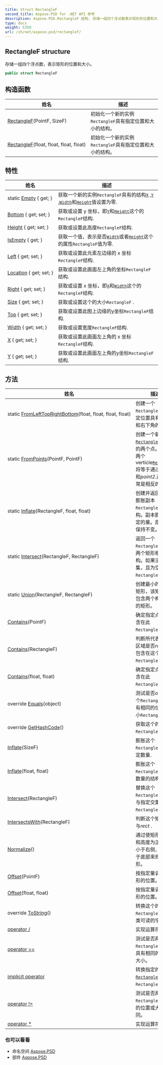 ```yaml
---
title: Struct RectangleF
second_title: Aspose.PSD for .NET API 参考
description: Aspose.PSD.RectangleF 结构. 存储一组四个浮点数表示矩形的位置和大小
type: docs
weight: 5350
url: /zh/net/aspose.psd/rectanglef/
---
```

## RectangleF structure

存储一组四个浮点数，表示矩形的位置和大小。

```csharp
public struct RectangleF
```

## 构造函数

| 姓名 | 描述 |
| --- | --- |
| [RectangleF](rectanglef/#constructor)(PointF, SizeF) | 初始化一个新的实例`RectangleF`具有指定位置和大小的结构。 |
| [RectangleF](rectanglef/#constructor_1)(float, float, float, float) | 初始化一个新的实例`RectangleF`具有指定位置和大小的结构。 |

## 特性

| 姓名 | 描述 |
| --- | --- |
| static [Empty](../../aspose.psd/rectanglef/empty/) { get; } | 获取一个新的实例`RectangleF`具有的结构[`X`](./x/) ,[`Y`](./y/) ,[`Width`](./width/)和[`Height`](./height/)值设置为零. |
| [Bottom](../../aspose.psd/rectanglef/bottom/) { get; set; } | 获取或设置 y 坐标，即[`Y`](./y/)和[`Height`](./height/)这个的`RectangleF`结构. |
| [Height](../../aspose.psd/rectanglef/height/) { get; set; } | 获取或设置此高度`RectangleF`结构. |
| [IsEmpty](../../aspose.psd/rectanglef/isempty/) { get; } | 获取一个值，表示是否[`Width`](./width/)或者[`Height`](./height/)这个的属性`RectangleF`值为零. |
| [Left](../../aspose.psd/rectanglef/left/) { get; set; } | 获取或设置此元素左边缘的 x 坐标`RectangleF`结构. |
| [Location](../../aspose.psd/rectanglef/location/) { get; set; } | 获取或设置此画面左上角的坐标`RectangleF`结构. |
| [Right](../../aspose.psd/rectanglef/right/) { get; set; } | 获取或设置 x 坐标，即[`X`](./x/)和[`Width`](./width/)这个的`RectangleF`结构. |
| [Size](../../aspose.psd/rectanglef/size/) { get; set; } | 获取或设置这个的大小`RectangleF` . |
| [Top](../../aspose.psd/rectanglef/top/) { get; set; } | 获取或设置此图上边缘的y坐标`RectangleF`结构. |
| [Width](../../aspose.psd/rectanglef/width/) { get; set; } | 获取或设置宽度`RectangleF`结构. |
| [X](../../aspose.psd/rectanglef/x/) { get; set; } | 获取或设置此画面左上角的 x 坐标`RectangleF`结构. |
| [Y](../../aspose.psd/rectanglef/y/) { get; set; } | 获取或设置此画面左上角的y坐标`RectangleF`结构. |

## 方法

| 姓名 | 描述 |
| --- | --- |
| static [FromLeftTopRightBottom](../../aspose.psd/rectanglef/fromlefttoprightbottom/)(float, float, float, float) | 创建一个`RectangleF`在指定位置具有左上角和右下角的结构. |
| static [FromPoints](../../aspose.psd/rectanglef/frompoints/)(PointF, PointF) | 创建一个新的[`Rectangle`](../rectangle/)从指定的两个点。创建的两个verticle[`Rectangle`](../rectangle/)将等于通过*point1*和*point2*.这些通常是相反的顶点。 |
| static [Inflate](../../aspose.psd/rectanglef/inflate/)(RectangleF, float, float) | 创建并返回指定的膨胀副本`RectangleF`结构。副本膨胀了指定的量。原始矩形保持不变。 |
| static [Intersect](../../aspose.psd/rectanglef/intersect/)(RectangleF, RectangleF) | 返回一个`RectangleF`表示两个矩形相交的结构。如果没有交集，且为空`RectangleF`返回. |
| static [Union](../../aspose.psd/rectanglef/union/)(RectangleF, RectangleF) | 创建最小的第三个矩形，该矩形可以包含两个构成并集的矩形。 |
| [Contains](../../aspose.psd/rectanglef/contains/#contains)(PointF) | 确定指定点是否包含在此`RectangleF`结构. |
| [Contains](../../aspose.psd/rectanglef/contains/#contains_1)(RectangleF) | 判断所代表的矩形区域是否*rect*完全包含在这个`RectangleF`结构. |
| [Contains](../../aspose.psd/rectanglef/contains/#contains_2)(float, float) | 确定指定点是否包含在此`RectangleF`结构. |
| override [Equals](../../aspose.psd/rectanglef/equals/)(object) | 测试是否*obj*是一个`RectangleF`具有相同的位置和大小`RectangleF` . |
| override [GetHashCode](../../aspose.psd/rectanglef/gethashcode/)() | 获取这个的哈希码`RectangleF`结构. |
| [Inflate](../../aspose.psd/rectanglef/inflate/#inflate)(SizeF) | 膨胀这个`RectangleF`按指定数量. |
| [Inflate](../../aspose.psd/rectanglef/inflate/#inflate_1)(float, float) | 膨胀这个`RectangleF`指定数量的结构. |
| [Intersect](../../aspose.psd/rectanglef/intersect/)(RectangleF) | 替换这个`RectangleF`自身与指定交集的结构`RectangleF`结构. |
| [IntersectsWith](../../aspose.psd/rectanglef/intersectswith/)(RectangleF) | 判断这个矩形是否与*rect* . |
| [Normalize](../../aspose.psd/rectanglef/normalize/)() | 通过使矩形的宽度和高度为正、左侧小于右侧、顶部小于底部来规范化矩形。 |
| [Offset](../../aspose.psd/rectanglef/offset/#offset)(PointF) | 按指定量调整此矩形的位置。 |
| [Offset](../../aspose.psd/rectanglef/offset/#offset_1)(float, float) | 按指定量调整此矩形的位置。 |
| override [ToString](../../aspose.psd/rectanglef/tostring/)() | 转换这个的属性`RectangleF`到人类可读的字符串. |
| [operator /](../../aspose.psd/rectanglef/op_division/) | 实现运算符 /. |
| [operator ==](../../aspose.psd/rectanglef/op_equality/) | 测试是否两个`RectangleF`结构具有相同的位置和大小。 |
| [implicit operator](../../aspose.psd/rectanglef/op_implicit/) | 转换指定的[`Rectangle`](../rectangle/)结构为`RectangleF`结构. |
| [operator !=](../../aspose.psd/rectanglef/op_inequality/) | 测试是否两个`RectangleF`结构的位置或大小不同。 |
| [operator *](../../aspose.psd/rectanglef/op_multiply/) | 实现运算符 *. |

### 也可以看看

* 命名空间 [Aspose.PSD](../../aspose.psd/)
* 部件 [Aspose.PSD](../../)


